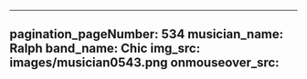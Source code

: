 ------
pagination_pageNumber: 534
musician_name: Ralph
band_name: Chic
img_src: images/musician0543.png
onmouseover_src: 
------